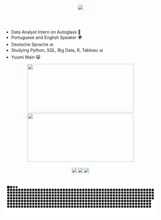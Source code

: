 
<div align="center">
 
<a href="https://github.com/Sissaz" > <img width="25%"  src="https://cdn.discordapp.com/attachments/589442956021465142/964390394664218635/Sicilia.png" /></a>
 
</div>
<br>
<br />

* Data Analyst Intern on Autoglass 💙
* Portuguese and English Speaker 🌍
* Deutsche Sprache 🔜
* Studying Python, SQL, Big Data, R, Tableau  📊
* Yuumi Main 😸

<div align="center">
  <img height="160rem" width="350px" src="https://github-readme-stats.vercel.app/api?username=sissaz&show_icons=true&theme=swift&include_all_commits=true&count_private=true"/>
  <img height="160rem" width="350px" src="https://github-readme-stats.vercel.app/api/top-langs/?username=sissaz&layout=compact&langs_count=7&theme=swift"/>
</div>
  
<div align="center">
<br>
      <a href="https://www.linkedin.com/in/Siciliag" target="_blank"><img src="https://img.shields.io/badge/-LinkedIn-%230077B5?style=for-the-badge&logo=linkedin&logoColor=white" target="_blank"></a> 
      <a href = "mailto:siciiliagiacomazza@gmail.com"><img src="https://img.shields.io/badge/Gmail-D14836?style=for-the-badge&logo=gmail&logoColor=white" target="_blank"></a>
  <a href="https://instagram.com/sissagz" target="_blank"><img src="https://img.shields.io/badge/Instagram-E4405F?style=for-the-badge&logo=instagram&logoColor=white" target="_blank"></a>

<br />
<br>
  
<div align="center">
  
  ![Snake animation](https://github.com/sissaz/sissaz/blob/output/github-contribution-grid-snake.svg)
  
  
</div>
</div>

